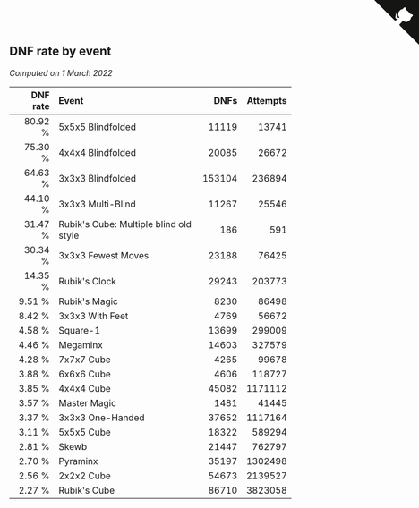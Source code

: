 ## DNF rate by event

*Computed on  1 March 2022*

| DNF rate | Event | DNFs | Attempts |
| ---: | :--- | ---: | ---: |
| 80.92 % | 5x5x5 Blindfolded | 11119 | 13741 |
| 75.30 % | 4x4x4 Blindfolded | 20085 | 26672 |
| 64.63 % | 3x3x3 Blindfolded | 153104 | 236894 |
| 44.10 % | 3x3x3 Multi-Blind | 11267 | 25546 |
| 31.47 % | Rubik's Cube: Multiple blind old style | 186 | 591 |
| 30.34 % | 3x3x3 Fewest Moves | 23188 | 76425 |
| 14.35 % | Rubik's Clock | 29243 | 203773 |
| 9.51 % | Rubik's Magic | 8230 | 86498 |
| 8.42 % | 3x3x3 With Feet | 4769 | 56672 |
| 4.58 % | Square-1 | 13699 | 299009 |
| 4.46 % | Megaminx | 14603 | 327579 |
| 4.28 % | 7x7x7 Cube | 4265 | 99678 |
| 3.88 % | 6x6x6 Cube | 4606 | 118727 |
| 3.85 % | 4x4x4 Cube | 45082 | 1171112 |
| 3.57 % | Master Magic | 1481 | 41445 |
| 3.37 % | 3x3x3 One-Handed | 37652 | 1117164 |
| 3.11 % | 5x5x5 Cube | 18322 | 589294 |
| 2.81 % | Skewb | 21447 | 762797 |
| 2.70 % | Pyraminx | 35197 | 1302498 |
| 2.56 % | 2x2x2 Cube | 54673 | 2139527 |
| 2.27 % | Rubik's Cube | 86710 | 3823058 |


<a href="https://github.com/jonatanklosko/wca_statistics" class="github-corner" aria-label="View source on Github"><svg width="80" height="80" viewBox="0 0 250 250" style="fill:#151513; color:#fff; position: absolute; top: 0; border: 0; right: 0;" aria-hidden="true"><path d="M0,0 L115,115 L130,115 L142,142 L250,250 L250,0 Z"></path><path d="M128.3,109.0 C113.8,99.7 119.0,89.6 119.0,89.6 C122.0,82.7 120.5,78.6 120.5,78.6 C119.2,72.0 123.4,76.3 123.4,76.3 C127.3,80.9 125.5,87.3 125.5,87.3 C122.9,97.6 130.6,101.9 134.4,103.2" fill="currentColor" style="transform-origin: 130px 106px;" class="octo-arm"></path><path d="M115.0,115.0 C114.9,115.1 118.7,116.5 119.8,115.4 L133.7,101.6 C136.9,99.2 139.9,98.4 142.2,98.6 C133.8,88.0 127.5,74.4 143.8,58.0 C148.5,53.4 154.0,51.2 159.7,51.0 C160.3,49.4 163.2,43.6 171.4,40.1 C171.4,40.1 176.1,42.5 178.8,56.2 C183.1,58.6 187.2,61.8 190.9,65.4 C194.5,69.0 197.7,73.2 200.1,77.6 C213.8,80.2 216.3,84.9 216.3,84.9 C212.7,93.1 206.9,96.0 205.4,96.6 C205.1,102.4 203.0,107.8 198.3,112.5 C181.9,128.9 168.3,122.5 157.7,114.1 C157.9,116.9 156.7,120.9 152.7,124.9 L141.0,136.5 C139.8,137.7 141.6,141.9 141.8,141.8 Z" fill="currentColor" class="octo-body"></path></svg></a><style>.github-corner:hover .octo-arm{animation:octocat-wave 560ms ease-in-out}@keyframes octocat-wave{0%,100%{transform:rotate(0)}20%,60%{transform:rotate(-25deg)}40%,80%{transform:rotate(10deg)}}@media (max-width:500px){.github-corner:hover .octo-arm{animation:none}.github-corner .octo-arm{animation:octocat-wave 560ms ease-in-out}}</style>
